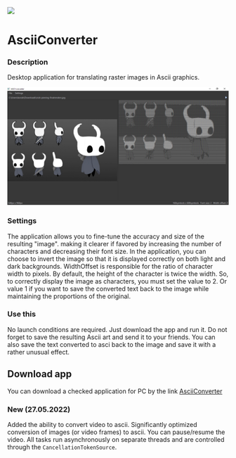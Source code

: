 [![](https://img.shields.io/badge/opencvsharp4-4.5.5-red)](https://www.nuget.org/packages/OpenCvSharp4/)

# AsciiConverter
### Description
Desktop application for translating raster images in Ascii graphics.

![AsceeScreen](https://github.com/KorablikDimak/AsciiConverter/raw/master/AsciiScreen.png)
### Settings
The application allows you to fine-tune the accuracy and size of the resulting "image". making it clearer if favored by increasing the number of characters and decreasing their font size. In the application, you can choose to invert the image so that it is displayed correctly on both light and dark backgrounds.
WidthOffset is responsible for the ratio of character width to pixels. By default, the height of the character is twice the width. So, to correctly display the image as characters, you must set the value to 2. Or value 1 if you want to save the converted text back to the image while maintaining the proportions of the original.

### Use this
No launch conditions are required. Just download the app and run it. Do not forget to save the resulting Ascii art and send it to your friends.
You can also save the text converted to asci back to the image and save it with a rather unusual effect.

## Download app
You can download a checked application for PC by the link [AsciiConverter](https://disk.yandex.ru/d/-ES7ijpxuNG8Zg)

### New (27.05.2022)
Added the ability to convert video to ascii. Significantly optimized conversion of images (or video frames) to ascii. You can pause/resume the video. All tasks run asynchronously on separate threads and are controlled through the `CancellationTokenSource`.
